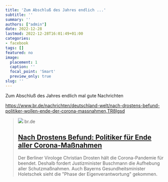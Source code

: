 ```yaml
---
title: 'Zum Abschluß des Jahres endlich ...'
subtitle: ''
summary: ''
authors: ["admin"]
date: 2022-12-28
lastmod: 2022-12-28T16:01:49+01:00
categories:
- facebook
tags: []
featured: no
image:
  placement: 1
  caption: ''
  focal_point: 'Smart'
  preview_only: true
slug: ''
---
```

Zum Abschluß des Jahres endlich mal gute Nachrichten

https://www.br.de/nachrichten/deutschland-welt/nach-drostens-befund-politiker-wollen-ende-der-corona-massnahmen,TR8Igsd
> [![](https://img.br.de/d32497cb-cbbf-46a5-80f0-ec3c2f555218.jpeg?q=80&rect=0%2C311%2C4358%2C2453&w=1600&h=900)](https://www.br.de/nachrichten/deutschland-welt/nach-drostens-befund-politiker-wollen-ende-der-corona-massnahmen,TR8Igsd)
> br.de
> ## [Nach Drostens Befund: Politiker für Ende aller Corona-Maßnahmen](https://www.br.de/nachrichten/deutschland-welt/nach-drostens-befund-politiker-wollen-ende-der-corona-massnahmen,TR8Igsd)
>
>Der Berliner Virologe Christian Drosten hält die Corona-Pandemie für beendet. Deshalb fordert Justizminister Buschmann die Aufhebung aller Schutzmaßnahmen. Auch Bayerns Gesundheitsminister Holetschek sieht die "Phase der Eigenverantwortung" gekommen.

